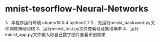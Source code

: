 # mnist-tesorflow-Neural-Networks
1、本程序运行环境 ubuntu16.0.4 python2.7
2、先运行minist_backward.py文件训练神经网络
3、运行minist_test.py文件查看验证集准确率
4、运行minist_app.py文件输入你自己数字图片查看识别效果
